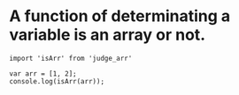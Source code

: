 # A function of determinating a variable is an array or not.
```
import 'isArr' from 'judge_arr'

var arr = [1, 2];
console.log(isArr(arr));
```